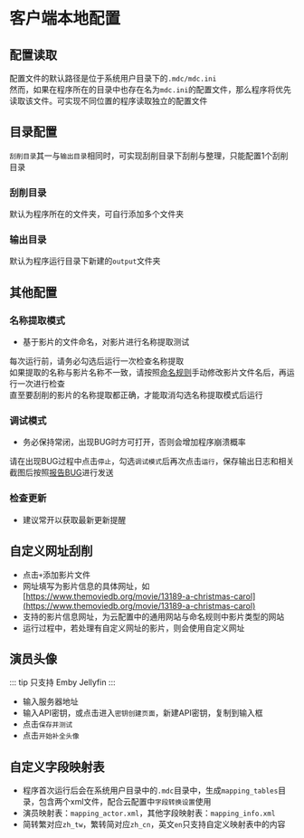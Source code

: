 # 客户端本地配置

## 配置读取
配置文件的默认路径是位于系统用户目录下的`.mdc/mdc.ini`  
然而，如果在程序所在的目录中也存在名为`mdc.ini`的配置文件，那么程序将优先读取该文件。可实现不同位置的程序读取独立的配置文件

## 目录配置
`刮削目录`其一与`输出目录`相同时，可实现刮削目录下刮削与整理，只能配置1个刮削目录
### 刮削目录
默认为程序所在的文件夹，可自行添加多个文件夹
### 输出目录
默认为程序运行目录下新建的`output`文件夹

## 其他配置
### 名称提取模式
* 基于影片的文件命名，对影片进行名称提取测试  

每次运行前，请务必勾选后运行一次检查名称提取  
如果提取的名称与影片名称不一致，请按照[命名规则](/chs/naming.md)手动修改影片文件名后，再运行一次进行检查  
直至要刮削的影片的名称提取都正确，才能取消勾选名称提取模式后运行

### 调试模式
* 务必保持常闭，出现BUG时方可打开，否则会增加程序崩溃概率  

请在出现BUG过程中点击`停止`，勾选`调试模式`后再次点击`运行`，保存输出日志和相关截图后按照[报告BUG](/chs/bug_report.md)进行发送

### 检查更新
* 建议常开以获取最新更新提醒

## 自定义网址刮削
* 点击`+`添加影片文件
* 网址填写为影片信息的具体网址，如[https://www.themoviedb.org/movie/13189-a-christmas-carol](https://www.themoviedb.org/movie/13189-a-christmas-carol)
* 支持的影片信息网址，为云配置中的通用网站与命名规则中影片类型的网站
* 运行过程中，若处理有自定义网址的影片，则会使用自定义网址

## 演员头像

::: tip
只支持 Emby Jellyfin
:::

* 输入服务器地址
* 输入API密钥，或点击进入`密钥创建页面`，新建API密钥，复制到输入框
* 点击`保存并测试`
* 点击`开始补全头像`

## 自定义字段映射表
* 程序首次运行后会在系统用户目录中的`.mdc`目录中，生成`mapping_tables`目录，包含两个xml文件，配合云配置中`字段转换设置`使用
* 演员映射表：`mapping_actor.xml`，其他字段映射表：`mapping_info.xml`
* 简转繁对应`zh_tw`，繁转简对应`zh_cn`，英文`en`只支持自定义映射表中的内容